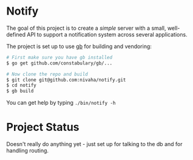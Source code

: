 Notify
==

The goal of this project is to create a *simple* server with a small, well-defined API to support a notification system across several applications.

The project is set up to use [gb](github.com/constabulary/gb) for building and vendoring:

```sh
# First make sure you have gb installed
$ go get github.com/constabulary/gb/...

# Now clone the repo and build
$ git clone git@github.com:nivaha/notify.git
$ cd notify
$ gb build
```

You can get help by typing `./bin/notify -h`

Project Status
==
Doesn't really do anything yet - just set up for talking to the db and for handling routing.
